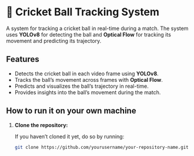 # 🏏 Cricket Ball Tracking System

A system for tracking a cricket ball in real-time during a match. The system uses **YOLOv8** for detecting the ball and **Optical Flow** for tracking its movement and predicting its trajectory.

## Features
- Detects the cricket ball in each video frame using **YOLOv8**.
- Tracks the ball’s movement across frames with **Optical Flow**.
- Predicts and visualizes the ball’s trajectory in real-time.
- Provides insights into the ball’s movement during the match.

## How to run it on your own machine

1. **Clone the repository:**

   If you haven’t cloned it yet, do so by running:
   ```bash
   git clone https://github.com/yourusername/your-repository-name.git
